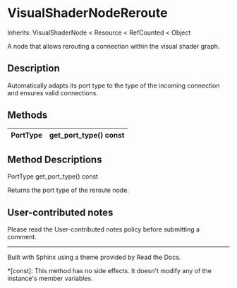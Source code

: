 # VisualShaderNodeReroute

Inherits: VisualShaderNode < Resource < RefCounted < Object

A node that allows rerouting a connection within the visual shader graph.

## Description

Automatically adapts its port type to the type of the incoming connection and
ensures valid connections.

## Methods

PortType | get_port_type() const  
---|---  
  
## Method Descriptions

PortType get_port_type() const

Returns the port type of the reroute node.

## User-contributed notes

Please read the User-contributed notes policy before submitting a comment.

* * *

Built with Sphinx using a theme provided by Read the Docs.

  *[const]: This method has no side effects. It doesn't modify any of the instance's member variables.

